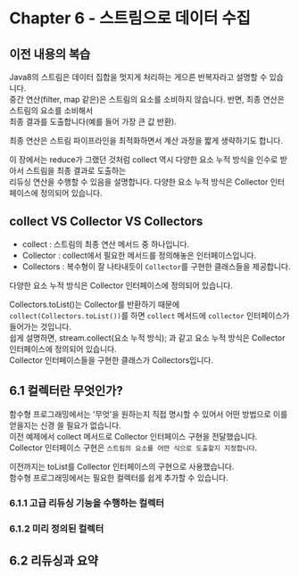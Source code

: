 # Chapter 6 -  스트림으로 데이터 수집
## 이전 내용의 복습
Java8의 스트림은 데이터 집합을 멋지게 처리하는 게으른 반복자라고 설명할 수 있습니다.  
중간 연산(filter, map 같은)은 스트림의 요소를 소비하지 않습니다. 반면, 최종 연산은 스트림의 요소를 소비해서  
최종 결과를 도출합니다(예를 들어 가장 큰 값 반환).
  
최종 연산은 스트림 파이프라인을 최적화하면서 계산 과정을 짧게 생략하기도 합니다.  
  
이 장에서는 reduce가 그랬던 것처럼 collect 역시 다양한 요소 누적 방식을 인수로 받아서 스트림을 최종 결과로 도출하는  
리듀싱 연산을 수행할 수 있음을 설명합니다. 다양한 요소 누적 방식은 Collector 인터페이스에 정의되어 있습니다.  
  
## collect VS Collector VS Collectors
- collect : 스트림의 최종 연산 메서드 중 하나입니다.  
- Collector : collect에서 필요한 메서드를 정의해놓은 인터페이스입니다.  
- Collectors : 복수형이 잘 나타내듯이 `Collector`를 구현한 클래스들을 제공합니다.  
  
다양한 요소 누적 방식은 Collector 인터페이스에 정의되어 있습니다.  
  
Collectors.toList()는 Collector를 반환하기 때문에 `collect(Collectors.toList())`를 하면 `collect` 메서드에 `collector` 인터페이스가 들어가는 것입니다.  
쉽게 설명하면, stream.collect(요소 누적 방식); 과 같고 요소 누적 방식은 Collector 인터페이스에 정의되어 있습니다.  
Collector 인터페이스들을 구현한 클래스가 Collectors입니다.  
## 6.1 컬렉터란 무엇인가?
함수형 프로그래밍에서는 '무엇'을 원하는지 직접 명시할 수 있어서 어떤 방법으로 이를 얻을지는 신경 쓸 필요가 없습니다.  
이전 예제에서 collect 메서드로 Collector 인터페이스 구현을 전달했습니다.  
Collector 인터페이스 구현은 `스트림의 요소를 어떤 식으로 도출할지 지정합니다`.  
  
이전까지는 toList를 Collector 인터페이스의 구현으로 사용했습니다.  
함수형 프로그래밍에서는 필요한 컬렉터를 쉽게 추가할 수 있습니다.  

### 6.1.1 고급 리듀싱 기능을 수행하는 컬렉터

### 6.1.2 미리 정의된 컬렉터

## 6.2 리듀싱과 요약 


